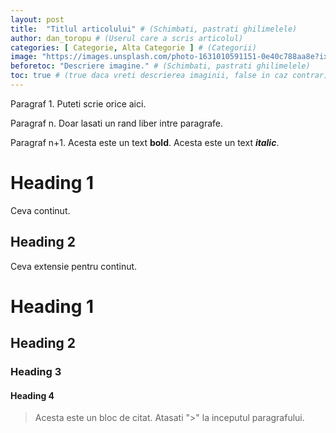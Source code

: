 ```yaml
---
layout: post
title:  "Titlul articolului" # (Schimbati, pastrati ghilimelele)
author: dan_toropu # (Userul care a scris articolul)
categories: [ Categorie, Alta Categorie ] # (Categorii)
image: "https://images.unsplash.com/photo-1631010591151-0e40c788aa8e?ixlib=rb-4.0.3&ixid=M3wxMjA3fDB8MHxwaG90by1yZWxhdGVkfDE4fHx8ZW58MHx8fHx8&w=1000&q=80" # (Link catre imagine, pastrati ghilimelele)
beforetoc: "Descriere imagine." # (Schimbati, pastrati ghilimelele)
toc: true # (true daca vreti descrierea imaginii, false in caz contrar)
---
```

Paragraf 1. Puteti scrie orice aici.

Paragraf n. Doar lasati un rand liber intre paragrafe.

Paragraf n+1. Acesta este un text **bold**. Acesta este un text ***italic***.

# Heading 1

Ceva continut.

## Heading 2

Ceva extensie pentru continut.

# Heading 1

## Heading 2

### Heading 3

#### Heading 4

> Acesta este un bloc de citat. Atasati ">" la inceputul paragrafului. 
